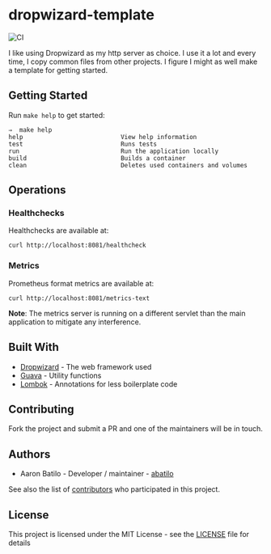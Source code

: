 # dropwizard-template

![CI](https://github.com/abatilo/dropwizard-template/workflows/CI/badge.svg)

I like using Dropwizard as my http server as choice. I use it a lot and every
time, I copy common files from other projects. I figure I might as well make a
template for getting started.

## Getting Started

Run `make help` to get started:
```
⇒  make help
help                           View help information
test                           Runs tests
run                            Run the application locally
build                          Builds a container
clean                          Deletes used containers and volumes
```

## Operations

### Healthchecks
Healthchecks are available at:
```
curl http://localhost:8081/healthcheck
```

### Metrics
Prometheus format metrics are available at:
```
curl http://localhost:8081/metrics-text
```

**Note**: The metrics server is running on a different servlet than the main application
to mitigate any interference.

## Built With

* [Dropwizard](http://www.dropwizard.io/1.1.4/docs/) - The web framework used
* [Guava](https://github.com/google/guava/wiki/Release23) - Utility functions
* [Lombok](https://projectlombok.org/) - Annotations for less boilerplate code

## Contributing

Fork the project and submit a PR and one of the maintainers will be in touch.

## Authors

* Aaron Batilo - Developer / maintainer - [abatilo](https://github.com/abatilo)

See also the list of [contributors](https://github.com/abatilo/dropwizard-template/contributors) who participated in this project.

## License

This project is licensed under the MIT License - see the [LICENSE](LICENSE) file for details
